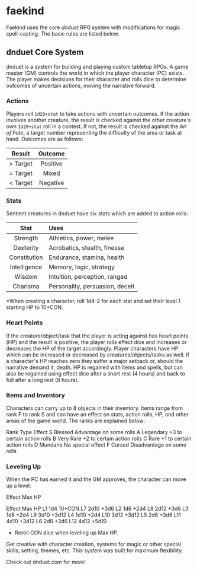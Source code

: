 # faekind
Faekind uses the core _dnduet_ RPG system with modifications for magic spell-casting. The basic rules are listed below.

## dnduet Core System
dnduet is a system for building and playing custom tabletop RPGs. A game master (GM) controls the world in which the player character (PC) exists. The player makes decisions for their character and rolls dice to determine outcomes of uncertain actions, moving the narrative forward.

### Actions
Players roll `1d20+stat` to take actions with uncertain outcomes. If the action involves another creature, the result is checked against the other creature's own `1d20+stat` roll in a contest. If not, the result is checked against the _Air of Fate_, a target number representing the difficulty of the area or task at hand. Outcomes are as follows:

| Result | Outcome |
|:---:|:---:|
| > Target | Positive |
| = Target | Mixed |
| < Target | Negative |

### Stats
Sentient creatures in dnduet have six stats which are added to action rolls:

| Stat | Uses |
|:---:|:--- |
| Strength | Athletics, power, melee |
| Dexterity | Acrobatics, stealth, finesse |
| Constitution | Endurance, stamina, health |
| Intelligence | Memory, logic, strategy |
| Wisdom | Intuition, perception, ranged |
| Charisma | Personality, persuasion, deceit |

*When creating a character, roll 1d4-2 for each stat and set their level 1 starting HP to 10+CON.

### Heart Points
If the creature/object/task that the player is acting against has heart points (HP) and the result is positive, the player rolls effect dice and increases or decreases the HP of the target accordingly. Player characters have HP which can be increased or decreased by creatures/objects/tasks as well. If a character's HP reaches zero they suffer a major setback or, should the narrative demand it, death. HP is regained with items and spells, but can also be regained using effect dice after a short rest (4 hours) and back to full after a long rest (8 hours).

### Items and Inventory
Characters can carry up to 8 objects in their inventory. Items range from rank F to rank S and can have an effect on stats, action rolls, HP, and other areas of the game world. The ranks are explained below:

Rank
Type
Effect
S
Blessed
Advantage on some rolls
A
Legendary
+3 to certain action rolls
B
Very Rare
+2 to certain action rolls
C
Rare
+1 to certain action rolls
D
Mundane
No special effect
F
Cursed
Disadvantage on some rolls

### Leveling Up
When the PC has earned it and the GM approves, the character can move up a level:


Effect
Max HP


Effect
Max HP
L1
1d4
10+CON
L7
2d10
+3d6
L2
1d6
+2d4
L8
2d12
+3d6
L3
1d8
+2d4
L9
3d10
+3d12
L4
1d10
+2d4
L10
3d12
+3d12
L5
2d6
+3d6
L11
4d10
+3d12
L6
2d8
+3d6
L12
4d12
+5d10

* Reroll CON dice when leveling up Max HP.

Get creative with character creation, systems for magic or other special skills, setting, themes, etc. This system was built for maximum flexibility.

Check out dnduet.com for more!
